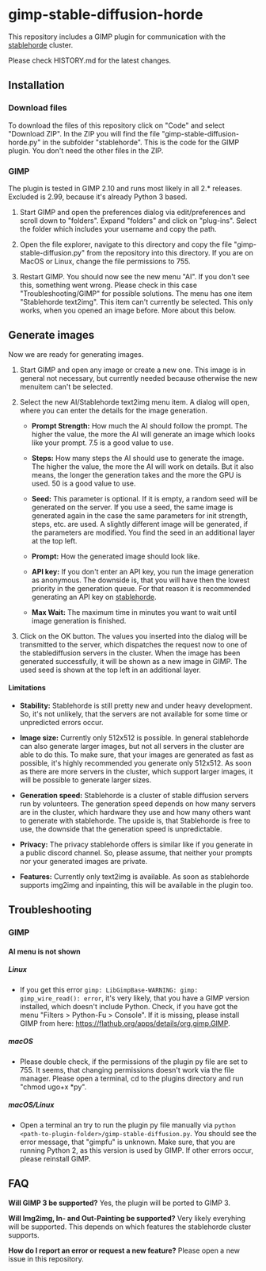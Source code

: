 # gimp-stable-diffusion-horde

This repository includes a GIMP plugin for communication with the [stablehorde](https://stablehorde.net) cluster.

Please check HISTORY.md for the latest changes. 

## Installation
### Download files

To download the files of this repository click on "Code" and select "Download ZIP". In the ZIP you will find the file "gimp-stable-diffusion-horde.py" in the subfolder "stablehorde". This is the code for the GIMP plugin. You don't need the other files in the ZIP.

### GIMP

The plugin is tested in GIMP 2.10 and runs most likely in all 2.* releases. Excluded is 2.99, because it's already Python 3 based.

1. Start GIMP and open the preferences dialog via edit/preferences and scroll down to "folders". Expand "folders" and click on "plug-ins". Select the folder which includes your username and copy the path. 

2. Open the file explorer, navigate to this directory and copy the file "gimp-stable-diffusion.py" from the repository into this directory. If you are on MacOS or Linux, change the file permissions to 755.

3. Restart GIMP. You should now see the new menu "AI". If you don't see this, something went wrong. Please check in this case "Troubleshooting/GIMP" for possible solutions. The menu has one item "Stablehorde text2img". This item can't currently be selected. This only works, when you opened an image before. More about this below.

## Generate images
Now we are ready for generating images.

1. Start GIMP and open any image or create a new one. This image is in general not necessary, but currently needed because otherwise the new menuitem can't be selected.

2. Select the new AI/Stablehorde text2img menu item. A dialog will open, where you can enter the details for the image generation.

   - **Prompt Strength:** How much the AI should follow the prompt. The higher the value, the more the AI will generate an image which looks like your prompt. 7.5 is a good value to use.

   - **Steps:** How many steps the AI should use to generate the image. The higher the value, the more the AI will work on details. But it also means, the longer the generation takes and the more the GPU is used. 50 is a good value to use.

   - **Seed:** This parameter is optional. If it is empty, a random seed will be generated on the server. If you use a seed, the same image is generated again in the case the same parameters for init strength, steps, etc. are used. A slightly different image will be generated, if the parameters are modified. You find the seed in an additional layer at the top left. 

   - **Prompt:** How the generated image should look like.

   - **API key:** If you don't enter an API key, you run the image generation as anonymous. The downside is, that you will have then the lowest priority in the generation queue. For that reason it is recommended generating an API key on [stablehorde](https://stablehorde.net).

   - **Max Wait:** The maximum time in minutes  you want to wait until image generation is finished.

3. Click on the OK button. The values you inserted into the dialog will be transmitted to the server, which dispatches the request now to one of the stablediffusion servers in the cluster. When the image has been generated successfully, it will be shown as a new image in GIMP. The used seed is shown at the top left in an additional layer.

#### Limitations
   - **Stability:** Stablehorde is still pretty new and under heavy development. So, it's not unlikely, that the servers are not available for some time or unpredicted errors occur.

   - **Image size:** Currently only 512x512 is possible. In general stablehorde can also generate larger images, but not all servers in the cluster are able to do this. To make sure, that your images are generated as fast as possible, it's highly recommended you generate only 512x512. As soon as there are more servers in the cluster, which support larger images, it will be possible to generate larger sizes.

   - **Generation speed:** Stablehorde is a cluster of stable diffusion servers run by volunteers. The generation speed depends on how many servers are in the cluster, which hardware they use and how many others want to generate with stablehorde. The upside is, that Stablehorde is free to use, the downside that the generation speed is unpredictable.

   - **Privacy:** The privacy stablehorde offers is similar like if you generate in a public discord channel. So, please assume, that neither your prompts nor your generated images are private.
   
   - **Features:** Currently only text2img is available. As soon as stablehorde supports img2img and inpainting, this will be available in the plugin too.

## Troubleshooting
### GIMP
#### AI menu is not shown
##### Linux
   - If you get this error ```gimp: LibGimpBase-WARNING: gimp: gimp_wire_read(): error```, it's very likely, that you have a GIMP version installed, which doesn't include Python. Check, if you have got the menu "Filters > Python-Fu > Console". If it is missing, please install GIMP from here: https://flathub.org/apps/details/org.gimp.GIMP.

##### macOS
   - Please double check, if the permissions of the plugin py file are set to 755. It seems, that changing permissions doesn't work via the file manager. Please open a terminal, cd to the plugins directory and run "chmod ugo+x *py".
   
##### macOS/Linux
   - Open a terminal an try to run the plugin py file manually via ```python <path-to-plugin-folder>/gimp-stable-diffusion.py```. You should see the error message, that "gimpfu" is unknown. Make sure, that you are running Python 2, as this version is used by GIMP. If other errors occur, please reinstall GIMP.

## FAQ

**Will GIMP 3 be supported?** Yes, the plugin will be ported to GIMP 3.

**Will Img2img, In- and Out-Painting be supported?** Very likely everyhing will be supported. This depends on which features the stablehorde cluster supports.

**How do I report an error or request a new feature?** Please open a new issue in this repository.


